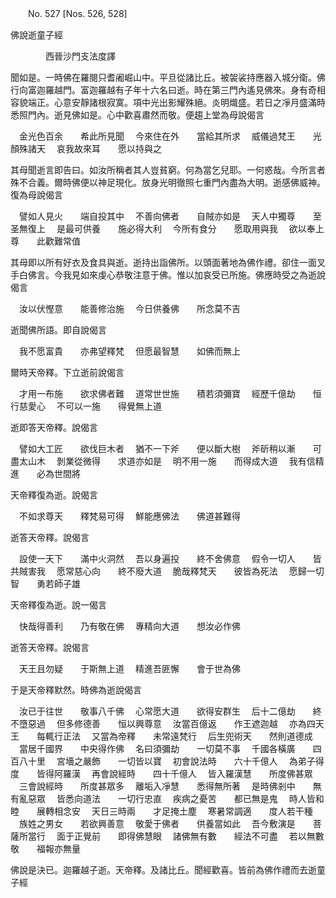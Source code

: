 ﻿　　No. 527 [Nos. 526, 528]

佛說逝童子經

　　　　西晉沙門支法度譯


聞如是。一時佛在羅閱只耆阇崛山中。平旦從諸比丘。被袈裟持應器入城分衛。佛行向富迦羅越門。富迦羅越有子年十六名曰逝。時在第三門內遙見佛來。身有奇相容貌端正。心意安靜諸根寂寞。項中光出影耀殊絕。炎明熾盛。若日之凈月盛滿時悉照門內。逝見佛如是。心中歡喜肅然而敬。便趨上堂為母說偈言

　金光色百余　　希此所見聞
　今來住在外　　當給其所求
　威儀過梵王　　光顏殊諸天
　哀我故來耳　　愿以持與之　

其母聞逝言即告曰。如汝所稱者其人豈貧窮。何為當乞兒耶。一何惑哉。今所言者殊不合義。爾時佛便以神足現化。放身光明徹照七重門內盡為大明。逝感佛威神。復為母說偈言

　譬如人見火　　端自投其中
　不善向佛者　　自賊亦如是
　天人中獨尊　　至圣無復上
　是最可供養　　施必得大利
　今所有食分　　愿取用與我
　欲以奉上尊　　此歡難常值　

其母即以所有好衣及食具與逝。逝持出詣佛所。以頭面著地為佛作禮。卻住一面叉手白佛言。今我見如來虔心恭敬注意于佛。惟以加哀受已所施。佛應時受之為逝說偈言

　汝以伏慳意　　能善修治施
　今日供養佛　　所念莫不吉　

逝聞佛所語。即自說偈言

　我不愿富貴　　亦弗望釋梵
　但愿最智慧　　如佛而無上　

爾時天帝釋。下立逝前說偈言

　才用一布施　　欲求佛者難
　道常世世施　　積若須彌寶
　經歷千億劫　　恒行慈愛心
　不可以一施　　得覺無上道　

逝即答天帝釋。說偈言

　譬如大工匠　　欲伐巨木者
　猶不一下斧　　便以斷大樹
　斧斫稍以漸　　可盡太山木
　剝業從微得　　求道亦如是
　明不用一施　　而得成大道
　我有信精進　　必為世間將　

天帝釋復為逝。說偈言

　不如求尊天　　釋梵易可得
　鮮能應佛法　　佛道甚難得　

逝答天帝釋。說偈言

　設使一天下　　滿中火洞然
　吾以身遍投　　終不舍佛意
　假令一切人　　皆共賊害我
　愿常慈心向　　終不廢大道
　脆哉釋梵天　　彼皆為死法
　愿歸一切智　　勇若師子雄　

天帝釋復為逝。說一偈言

　快哉得善利　　乃有敬在佛
　專精向大道　　想汝必作佛　

逝答天帝釋。說偈言

　天王且勿疑　　于斯無上道
　精進吾匪懈　　會于世為佛　

于是天帝釋默然。時佛為逝說偈言

　汝已于往世　　敬事八千佛
　心常愿大道　　欲得安群生
　后十二億劫　　終不墮惡過
　但多修德善　　恒以興尊意
　汝當百億返　　作王遮迦越
　亦為四天王　　每輒行正法
　又當為帝釋　　未常遠梵行
　后生兜術天　　然則道德成
　當居千國界　　中央得作佛
　名曰須彌劫　　一切莫不事
　千國各橫廣　　四百八十里
　宮墻之嚴飾　　一切皆以寶
　初會說法時　　六十千億人
　為弟子得度　　皆得阿羅漢
　再會說經時　　四十千億人
　皆入羅漢慧　　所度佛甚眾
　三會說經時　　所度甚眾多
　離垢入凈慧　　悉得無所著
　是時佛剎中　　無有亂惡眾
　皆悉向道法　　一切行忠直
　疾病之憂苦　　都已無是鬼
　時人皆和睦　　展轉相念安
　天日三時兩　　才足掩土塵
　寒暑常調適　　度人若干種
　族姓之男女　　若欲興善意
　敬愛于佛者　　供養當如此
　吾今敷演是　　菩薩所當行
　面于正覺前　　即得佛慧眼
　諸佛無有數　　經法不可盡
　若以無數敬　　福報亦無量　

佛說是決已。迦羅越子逝。天帝釋。及諸比丘。聞經歡喜。皆前為佛作禮而去逝童子經
